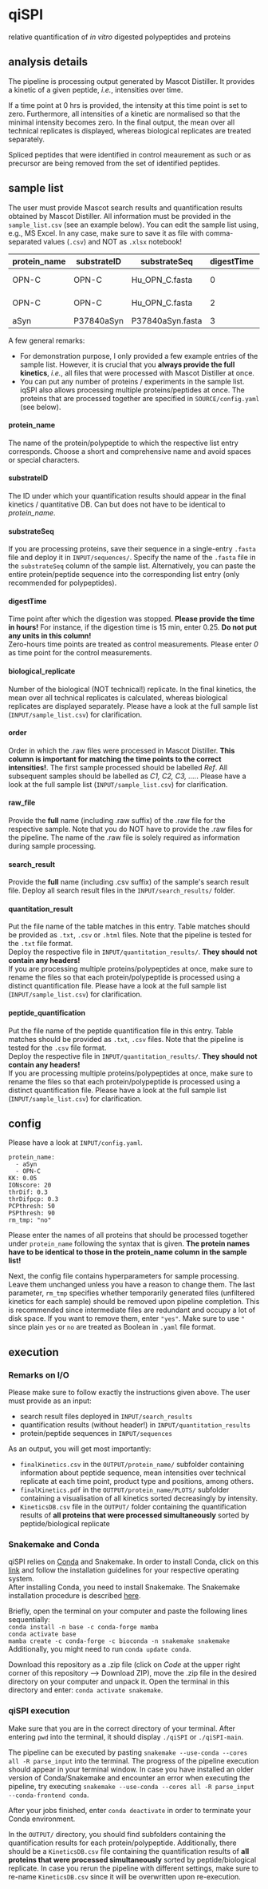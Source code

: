 # qiSPI

relative quantification of *in vitro* digested polypeptides and proteins

## analysis details
The pipeline is processing output generated by Mascot Distiller. It provides a kinetic of a given peptide, *i.e.*, intensities over time.

If a time point at 0 hrs is provided, the intensity at this time point is set to zero. Furthermore, all intensities of a kinetic are normalised so that the minimal intensity becomes zero.
In the final output, the mean over all technical replicates is displayed, whereas biological replicates are treated separately.

Spliced peptides that were identified in control meaurement as such or as precursor are being removed from the set of identified peptides.

## sample list
The user must provide Mascot search results and quantification results obtained by Mascot Distiller.
All information must be provided in the `sample_list.csv` (see an example below). You can edit the sample list using, e.g., MS Excel. In any case, make sure to save it as file with comma-separated values (`.csv`) and NOT as `.xlsx` notebook!

| protein_name | substrateID | substrateSeq | digestTime | biological_replicate | order | raw_file | search_result | quantitation_result | peptide_quantification|
| ----- | ----- | ----- | ----- | ----- | ----- | ----- | ----- | ----- | ----- |
| OPN-C | OPN-C | Hu_OPN_C.fasta | 0 | 1 | Ref | W_Soh_211116_130921_Goe_NC1_0h_R1.raw | F031080.csv | OPN-C_table_matches.txt | OPN-C_table_pept_int.csv |
| OPN-C	| OPN-C	| Hu_OPN_C.fasta | 2	| 2	| C12| 	W_Soh_211116_130921_Goe_OC3_2h_R1.raw	| F031092.csv	| OPN-C_table_matches.txt |	OPN-C_table_pept_int.csv|
| aSyn | P37840aSyn	| P37840aSyn.fasta	| 3	| 1	| C2	| W_Soh_160821_170921_Goe_aSyn_A1_3h_R1.raw | F031252.csv	| aSyn_table_matches.txt| 	aSyn_table_pept_int.csv |

A few general remarks:
- For demonstration purpose, I only provided a few example entries of the sample list. However, it is crucial that you **always provide the full kinetics**, *i.e.*, all files that were processed with Mascot Distiller at once.
- You can put any number of proteins / experiments in the sample list. iqSPI also allows processing multiple proteins/peptides at once. The proteins that are processed together are specified in `SOURCE/config.yaml` (see below).

#### protein_name
The name of the protein/polypeptide to which the respective list entry corresponds. Choose a short and comprehensive name and avoid spaces or special characters.

#### substrateID
The ID under which your quantification results should appear in the final kinetics / quantitative DB. Can but does not have to be identical to *protein_name*.

#### substrateSeq
If you are processing proteins, save their sequence in a single-entry `.fasta` file and deploy it in `INPUT/sequences/`. Specify the name of the `.fasta` file in the `substrateSeq` column of the sample list.
Alternatively, you can paste the entire protein/peptide sequence into the corresponding list entry (only recommended for polypeptides).

#### digestTime
Time point after which the digestion was stopped. **Please provide the time in hours!** For instance, if the digestion time is 15 min, enter 0.25. **Do not put any units in this column!**  
Zero-hours time points are treated as control measurements. Please enter *0* as time point for the control measurements.

#### biological_replicate
Number of the biological (NOT technical!) replicate. In the final kinetics, the mean over all technical replicates is calculated, whereas biological replicates are displayed separately. Please have a look at the full sample list (`INPUT/sample_list.csv`) for clarification.

#### order
Order in which the .raw files were processed in Mascot Distiller. **This column is important for matching the time points to the correct intensities!**. The first sample processed should be labelled *Ref*. All subsequent samples should be labelled as *C1, C2, C3, ....*. Please have a look at the full sample list (`INPUT/sample_list.csv`) for clarification.

#### raw_file
Provide the **full** name (including .raw suffix) of the .raw file for the respective sample. Note that you do NOT have to provide the .raw files for the pipeline. The name of the .raw file is solely required as information during sample processing.

#### search_result
Provide the **full** name (including .csv suffix) of the sample's search result file. Deploy all search result files in the `INPUT/search_results/` folder.

#### quantitation_result
Put the file name of the table matches in this entry. Table matches should be provided as `.txt`, `.csv` or `.html` files. Note that the pipeline is tested for the `.txt` file format.  
Deploy the respective file in `INPUT/quantitation_results/`. **They should not contain any headers!**  
If you are processing multiple proteins/polypeptides at once, make sure to rename the files so that each protein/polypeptide is processed using a distinct quantification file. Please have a look at the full sample list (`INPUT/sample_list.csv`) for clarification.

#### peptide_quantification
Put the file name of the peptide quantification file in this entry. Table matches should be provided as `.txt`, `.csv` files. Note that the pipeline is tested for the `.csv` file format.  
Deploy the respective file in `INPUT/quantitation_results/`.  **They should not contain any headers!**  
If you are processing multiple proteins/polypeptides at once, make sure to rename the files so that each protein/polypeptide is processed using a distinct quantification file. Please have a look at the full sample list (`INPUT/sample_list.csv`) for clarification.

## config
Please have a look at `INPUT/config.yaml`.
```
protein_name:
  - aSyn
  - OPN-C
KK: 0.05
IONscore: 20
thrDif: 0.3
thrDifpcp: 0.3
PCPthresh: 50
PSPthresh: 90
rm_tmp: "no"
```

Please enter the names of all proteins that should be processed together under `protein_name` following the syntax that is given.
**The protein names have to be identical to those in the protein_name column in the sample list!**  

Next, the config file contains hyperparameters for sample processing. Leave them unchanged unless you have a reason to change them.
The last parameter, `rm_tmp` specifies whether temporarily generated files (unfiltered kinetics for each sample) should be removed upon pipeline completion. This is recommended since intermediate files are redundant and occupy a lot of disk space. If you want to remove them, enter `"yes"`. Make sure to use `"` since plain `yes` or  `no` are treated as Boolean in `.yaml` file format.

## execution
### Remarks on I/O
Please make sure to follow exactly the instructions given above.
The user must provide as an input:
- search result files deployed in `INPUT/search_results`
- quantification results (without header!) in `INPUT/quantitation_results`
- protein/peptide sequences in `INPUT/sequences`

As an output, you will get most importantly:
- `finalKinetics.csv` in the `OUTPUT/protein_name/` subfolder containing information about peptide sequence, mean intensities over technical replicate at each time point, product type and positions, among others.
- `finalKinetics.pdf` in the `OUTPUT/protein_name/PLOTS/` subfolder containing a visualisation of all kinetics sorted decreasingly by intensity.
- `KineticsDB.csv` file in the `OUTPUT/` folder containing the quantification results of **all proteins that were processed simultaneously** sorted by peptide/biological replicate

### Snakemake and Conda
qiSPI relies on [Conda](https://docs.conda.io/en/latest/) and Snakemake.
In order to install Conda, click on this [link](https://docs.conda.io/en/latest/miniconda.html) and follow the installation guidelines for your respective operating system.  
After installing Conda, you need to install Snakemake. The Snakemake installation procedure is described [here](https://snakemake.readthedocs.io/en/stable/getting_started/installation.html).

Briefly, open the terminal on your computer and paste the following lines sequentially:  
`conda install -n base -c conda-forge mamba`  
`conda activate base`  
`mamba create -c conda-forge -c bioconda -n snakemake snakemake`  
Additionally, you might need to run `conda update conda`.

Download this repository as a .zip file (click on *Code* at the upper right corner of this repository --> Download ZIP), move the .zip file in the desired directory on your computer and unpack it.
Open the terminal in this directory and enter: `conda activate snakemake`.

### qiSPI execution
Make sure that you are in the correct directory of your terminal. After entering `pwd` into the terminal, it should display `./qiSPI` or `./qiSPI-main`.  

The pipeline can be executed by pasting `snakemake --use-conda --cores all -R parse_input` into the terminal. The progress of the pipeline execution should appear in your terminal window.
In case you have installed an older version of Conda/Snakemake and encounter an error when executing the pipeline, try executing
`snakemake --use-conda --cores all -R parse_input --conda-frontend conda`.

After your jobs finished, enter `conda deactivate` in order to terminate your Conda environment.

In the `OUTPUT/` directory, you should find subfolders containing the quantification results for each protein/polypeptide. Additionally, there should be a `KineticsDB.csv` file containing the quantification results of **all proteins that were processed simultaneously** sorted by peptide/biological replicate. In case you rerun the pipeline with different settings, make sure to re-name `KineticsDB.csv` since it will be overwritten upon re-execution.
